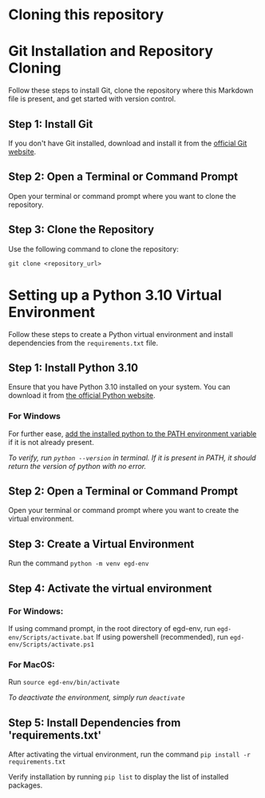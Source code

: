 # Cloning this repository

# Git Installation and Repository Cloning

Follow these steps to install Git, clone the repository where this Markdown file is present, and get started with version control.

## Step 1: Install Git

If you don't have Git installed, download and install it from the [official Git website](https://git-scm.com/).

## Step 2: Open a Terminal or Command Prompt

Open your terminal or command prompt where you want to clone the repository.

## Step 3: Clone the Repository

Use the following command to clone the repository:

`git clone <repository_url>`


# Setting up a Python 3.10 Virtual Environment

Follow these steps to create a Python virtual environment and install dependencies from the `requirements.txt` file.

## Step 1: Install Python 3.10

Ensure that you have Python 3.10 installed on your system. You can download it from [the official Python website](https://www.python.org/downloads/).

### For Windows

For further ease, [add the installed python to the PATH environment variable](https://datatofish.com/add-python-to-windows-path/) if it is not already present.

*To verify, run `python --version` in terminal. If it is present in PATH, it should return the version of python with no error.*

## Step 2: Open a Terminal or Command Prompt

Open your terminal or command prompt where you want to create the virtual environment.

## Step 3: Create a Virtual Environment

Run the command `python -m venv egd-env`

## Step 4: Activate the virtual environment

### For Windows:

If using command prompt, in the root directory of egd-env, run `egd-env/Scripts/activate.bat`
If using powershell (recommended), run `egd-env/Scripts/activate.ps1`

### For MacOS:

Run `source egd-env/bin/activate`

*To deactivate the environment, simply run `deactivate`*

## Step 5: Install Dependencies from 'requirements.txt'

After activating the virtual environment, run the command `pip install -r requirements.txt`

Verify installation by running `pip list` to display the list of installed packages.


